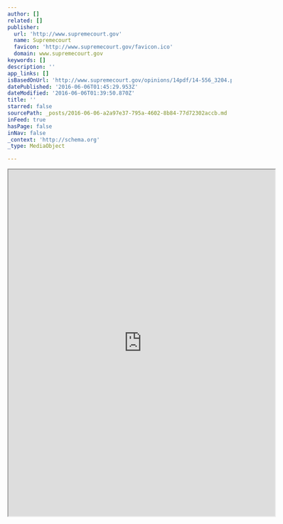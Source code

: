 ```yaml
---
author: []
related: []
publisher:
  url: 'http://www.supremecourt.gov'
  name: Supremecourt
  favicon: 'http://www.supremecourt.gov/favicon.ico'
  domain: www.supremecourt.gov
keywords: []
description: ''
app_links: []
isBasedOnUrl: 'http://www.supremecourt.gov/opinions/14pdf/14-556_3204.pdf'
datePublished: '2016-06-06T01:45:29.953Z'
dateModified: '2016-06-06T01:39:50.870Z'
title: ''
starred: false
sourcePath: _posts/2016-06-06-a2a97e37-795a-4602-8b84-77d72302accb.md
inFeed: true
hasPage: false
inNav: false
_context: 'http://schema.org'
_type: MediaObject

---
```

<iframe src="https://drive.google.com/viewerng/viewer?url=http%3A//www.supremecourt.gov/opinions/14pdf/14-556_3204.pdf&amp;embedded=true" width="600" height="780" style=""></iframe>